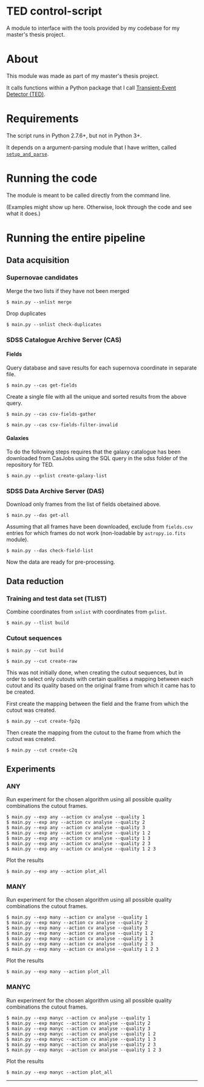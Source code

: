 
# TED control-script

A module to interface with the tools provided by my codebase for my master's thesis project.

# About

This module was made as part of my master's thesis project.

It calls functions within a Python package that I call [Transient-Event Detector (TED)](https://github.com/xidus/ted).

# Requirements

The script runs in Python 2.7.6+, but not in Python 3+.

It depends on a argument-parsing module that I have written, called [`setup_and_parse`](https://github.com/xidus/setup_and_parse).

# Running the code

The module is meant to be called directly from the command line.

(Examples might show up here. Otherwise, look through the code and see what it does.)


# Running the entire pipeline

## Data acquisition

### Supernovae candidates

Merge the two lists if they have not been merged

    $ main.py --snlist merge

Drop duplicates

    $ main.py --snlist check-duplicates


### SDSS Catalogue Archive Server (CAS)

#### Fields

Query database and save results for each supernova coordinate in separate file.

    $ main.py --cas get-fields

Create a single file with all the unique and sorted results from the above query.

    $ main.py --cas csv-fields-gather

    $ main.py --cas csv-fields-filter-invalid

#### Galaxies

To do the following steps requires that the galaxy catalogue has been downloaded from CasJobs using the SQL query in the sdss folder of the repository for TED. 

    $ main.py --gxlist create-galaxy-list

### SDSS Data Archive Server (DAS)

Download only frames from the list of fields obetained above.

    $ main.py --das get-all

Assuming that all frames have been downloaded,
exclude from `fields.csv` entries for which frames do not work (non-loadable by `astropy.io.fits` module).

    $ main.py --das check-field-list

Now the data are ready for pre-processing.


## Data reduction


### Training and test data set (TLIST)

Combine coordinates from `snlist` with coordinates from `gxlist`.

    $ main.py --tlist build

### Cutout sequences

    $ main.py --cut build

    $ main.py --cut create-raw

This was not initially done, when creating the cutout sequences, but in order to select only cutouts with certain qualities a mapping between each cutout and its quality based on the original frame from which it came has to be created.

First create the mapping between the field and the frame from which the cutout was created.

    $ main.py --cut create-fp2q

Then create the mapping from the cutout to the frame from which the cutout was created.

    $ main.py --cut create-c2q

## Experiments

### ANY

Run experiment for the chosen algorithm using all possible quality combinations the cutout frames.

    $ main.py --exp any --action cv analyse --quality 1
    $ main.py --exp any --action cv analyse --quality 2
    $ main.py --exp any --action cv analyse --quality 3
    $ main.py --exp any --action cv analyse --quality 1 2
    $ main.py --exp any --action cv analyse --quality 1 3
    $ main.py --exp any --action cv analyse --quality 2 3
    $ main.py --exp any --action cv analyse --quality 1 2 3

Plot the results

    $ main.py --exp any --action plot_all

### MANY

Run experiment for the chosen algorithm using all possible quality combinations the cutout frames.

    $ main.py --exp many --action cv analyse --quality 1
    $ main.py --exp many --action cv analyse --quality 2
    $ main.py --exp many --action cv analyse --quality 3
    $ main.py --exp many --action cv analyse --quality 1 2
    $ main.py --exp many --action cv analyse --quality 1 3
    $ main.py --exp many --action cv analyse --quality 2 3
    $ main.py --exp many --action cv analyse --quality 1 2 3

Plot the results

    $ main.py --exp many --action plot_all

### MANYC

Run experiment for the chosen algorithm using all possible quality combinations the cutout frames.

    $ main.py --exp manyc --action cv analyse --quality 1
    $ main.py --exp manyc --action cv analyse --quality 2
    $ main.py --exp manyc --action cv analyse --quality 3
    $ main.py --exp manyc --action cv analyse --quality 1 2
    $ main.py --exp manyc --action cv analyse --quality 1 3
    $ main.py --exp manyc --action cv analyse --quality 2 3
    $ main.py --exp manyc --action cv analyse --quality 1 2 3

Plot the results

    $ main.py --exp manyc --action plot_all

---
